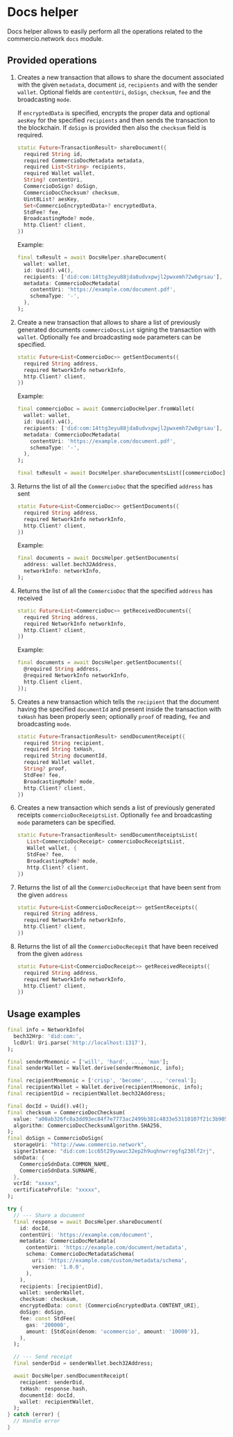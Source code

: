 # Docs helper

Docs helper allows to easily perform all the operations related to the commercio.network `docs` module.

## Provided operations

1. Creates a new transaction that allows to share the document associated with the given `metadata`, document `id`, `recipients` and with the sender `wallet`. Optional fields are `contentUri`, `doSign`, `checksum`, `fee` and the broadcasting `mode`.

   If `encryptedData` is specified, encrypts the proper data and optional `aesKey` for the specified `recipients` and then sends the transaction to the blockchain. If `doSign` is provided then also the `checksum` field is required.

    ```dart
    static Future<TransactionResult> shareDocument({
      required String id,
      required CommercioDocMetadata metadata,
      required List<String> recipients,
      required Wallet wallet,
      String? contentUri,
      CommercioDoSign? doSign,
      CommercioDocChecksum? checksum,
      Uint8List? aesKey,
      Set<CommercioEncryptedData>? encryptedData,
      StdFee? fee,
      BroadcastingMode? mode,
      http.Client? client,
    })
    ```

    Example:

    ```dart
    final txResult = await DocsHelper.shareDocument(
      wallet: wallet,
      id: Uuid().v4(),
      recipients: ['did:com:14ttg3eyu88jda8udvxpwjl2pwxemh72w0grsau'],
      metadata: CommercioDocMetadata(
        contentUri: 'https://example.com/document.pdf',
        schemaType: '-',
      ),
    );
    ```

2. Create a new transaction that allows to share a list of previously generated documents `commercioDocsList` signing the transaction with `wallet`. Optionally `fee` and broadcasting `mode` parameters can be specified.

    ```dart
    static Future<List<CommercioDoc>> getSentDocuments({
      required String address,
      required NetworkInfo networkInfo,
      http.Client? client,
    })
    ```

    Example:

    ```dart
    final commercioDoc = await CommercioDocHelper.fromWallet(
      wallet: wallet,
      id: Uuid().v4(),
      recipients: ['did:com:14ttg3eyu88jda8udvxpwjl2pwxemh72w0grsau'],
      metadata: CommercioDocMetadata(
        contentUri: 'https://example.com/document.pdf',
        schemaType: '-',
      ),
    );

    final txResult = await DocsHelper.shareDocumentsList([commercioDoc], wallet);
    ```

3. Returns the list of all the `CommercioDoc` that the specified `address` has sent

    ```dart
    static Future<List<CommercioDoc>> getSentDocuments({
      required String address,
      required NetworkInfo networkInfo,
      http.Client? client,
    })
    ```

    Example:

    ```dart
    final documents = await DocsHelper.getSentDocuments(
      address: wallet.bech32Address,
      networkInfo: networkInfo,
    );
    ```

4. Returns the list of all the `CommercioDoc` that the specified `address` has received

    ```dart
    static Future<List<CommercioDoc>> getReceivedDocuments({
      required String address,
      required NetworkInfo networkInfo,
      http.Client? client,
    })
    ```

    Example:

    ```dart
    final documents = await DocsHelper.getSentDocuments({
      @required String address,
      @required NetworkInfo networkInfo,
      http.Client client,
    });
    ```

5. Creates a new transaction which tells the `recipient` that the document having the specified `documentId` and present inside the transaction with `txHash` has been properly seen; optionally `proof` of reading, `fee` and broadcasting `mode`.

    ```dart
    static Future<TransactionResult> sendDocumentReceipt({
      required String recipient,
      required String txHash,
      required String documentId,
      required Wallet wallet,
      String? proof,
      StdFee? fee,
      BroadcastingMode? mode,
      http.Client? client,
    })
    ```

6. Creates a new transaction which sends a list of previously generated receipts  `commercioDocReceiptsList`. Optionally `fee` and broadcasting `mode` parameters can be specified.

   ```dart
   static Future<TransactionResult> sendDocumentReceiptsList(
      List<CommercioDocReceipt> commercioDocReceiptsList,
      Wallet wallet, {
      StdFee? fee,
      BroadcastingMode? mode,
      http.Client? client,
   })
   ```

7. Returns the list of all the `CommercioDocReceipt` that have been sent from the given `address`

    ```dart
    static Future<List<CommercioDocReceipt>> getSentReceipts({
      required String address,
      required NetworkInfo networkInfo,
      http.Client? client,
    })
    ```

8. Returns the list of all the `CommercioDocRecepit` that have been received from the given `address`

    ```dart
    static Future<List<CommercioDocReceipt>> getReceivedReceipts({
      required String address,
      required NetworkInfo networkInfo,
      http.Client? client,
    })
    ```

## Usage examples

```dart
final info = NetworkInfo(
  bech32Hrp: 'did:com:',
  lcdUrl: Uri.parse('http://localhost:1317'),
);

final senderMnemonic = ['will', 'hard', ..., 'man'];
final senderWallet = Wallet.derive(senderMnemonic, info);

final recipientMnemonic = ['crisp', 'become', ..., 'cereal'];
final recipientWallet = Wallet.derive(recipientMnemonic, info);
final recipientDid = recipientWallet.bech32Address;

final docId = Uuid().v4();
final checksum = CommercioDocChecksum(
  value: "a00ab326fc8a3dd93ec84f7e7773ac2499b381c4833e53110107f21c3b90509c",
  algorithm: CommercioDocChecksumAlgorithm.SHA256,
);
final doSign = CommercioDoSign(
  storageUri: "http://www.commercio.network",
  signerIstance: "did:com:1cc65t29yuwuc32ep2h9uqhnwrregfq230lf2rj",
  sdnData: {
    CommercioSdnData.COMMON_NAME,
    CommercioSdnData.SURNAME,
  },
  vcrId: "xxxxx",
  certificateProfile: "xxxxx",
);

try {
  // --- Share a document
  final response = await DocsHelper.shareDocument(
    id: docId,
    contentUri: 'https://example.com/document',
    metadata: CommercioDocMetadata(
      contentUri: 'https://example.com/document/metadata',
      schema: CommercioDocMetadataSchema(
        uri: 'https://example.com/custom/metadata/schema',
        version: '1.0.0',
      ),
    ),
    recipients: [recipientDid],
    wallet: senderWallet,
    checksum: checksum,
    encryptedData: const {CommercioEncryptedData.CONTENT_URI},
    doSign: doSign,
    fee: const StdFee(
      gas: '200000',
      amount: [StdCoin(denom: 'ucommercio', amount: '10000')],
    ),
  );

  // --- Send receipt
  final senderDid = senderWallet.bech32Address;

  await DocsHelper.sendDocumentReceipt(
    recipient: senderDid,
    txHash: response.hash,
    documentId: docId,
    wallet: recipientWallet,
  );
} catch (error) {
  // Handle error
}
```
